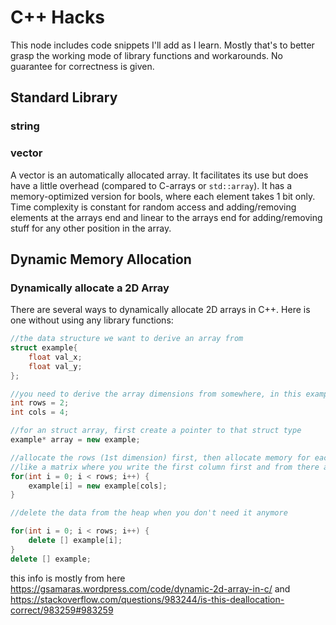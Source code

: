 # C++ Hacks
This node includes code snippets I'll add as I learn. Mostly that's to better grasp the working mode of library functions and workarounds. No guarantee for correctness is given.

## Standard Library

### string

### vector
A vector is an automatically allocated array. It facilitates its use but does have a little overhead (compared to C-arrays or `std::array`). It has a memory-optimized version for bools, where each element takes 1 bit only. Time complexity is constant for random access and adding/removing elements at the arrays end and linear to the arrays end for adding/removing stuff for any other position in the array.

## Dynamic Memory Allocation
### Dynamically allocate a 2D Array
There are several ways to dynamically allocate 2D arrays in C++. Here is one without using any library functions: 
```c++
//the data structure we want to derive an array from
struct example{
    float val_x;
    float val_y;
};

//you need to derive the array dimensions from somewhere, in this example, we simply set them
int rows = 2;
int cols = 4;

//for an struct array, first create a pointer to that struct type
example* array = new example;

//allocate the rows (1st dimension) first, then allocate memory for each row (2nd dimension)
//like a matrix where you write the first column first and from there all the rows
for(int i = 0; i < rows; i++) {
    example[i] = new example[cols];
}

//delete the data from the heap when you don't need it anymore

for(int i = 0; i < rows; i++) {
    delete [] example[i];
}
delete [] example;
```
this info is mostly from here https://gsamaras.wordpress.com/code/dynamic-2d-array-in-c/ 
and https://stackoverflow.com/questions/983244/is-this-deallocation-correct/983259#983259
